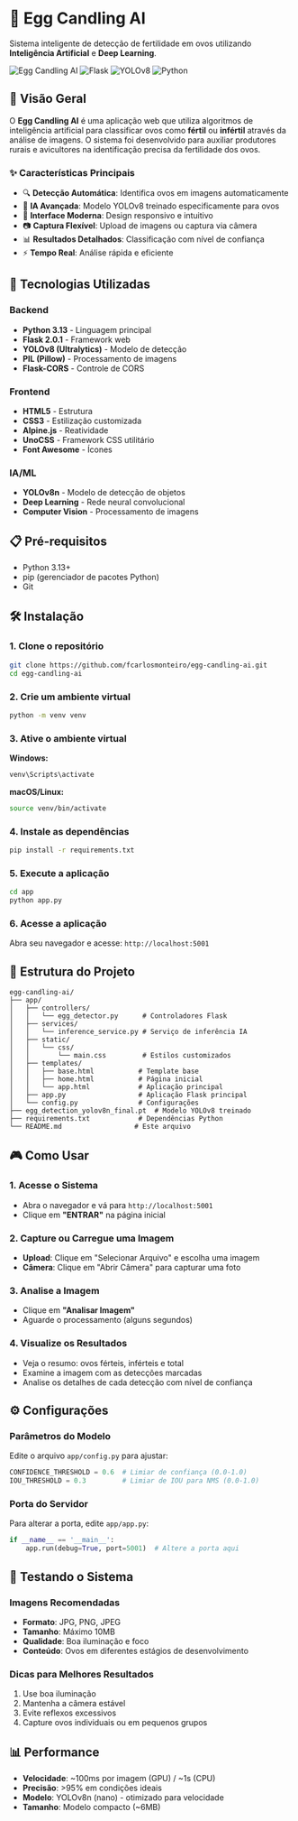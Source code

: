 # 🥚 Egg Candling AI

Sistema inteligente de detecção de fertilidade em ovos utilizando **Inteligência Artificial** e **Deep Learning**.

![Egg Candling AI](https://img.shields.io/badge/AI-Deep%20Learning-orange?style=for-the-badge&logo=python)
![Flask](https://img.shields.io/badge/Flask-2.0.1-green?style=for-the-badge&logo=flask)
![YOLOv8](https://img.shields.io/badge/YOLOv8-Ultralytics-red?style=for-the-badge&logo=pytorch)
![Python](https://img.shields.io/badge/Python-3.13-blue?style=for-the-badge&logo=python)

## 🎯 Visão Geral

O **Egg Candling AI** é uma aplicação web que utiliza algoritmos de inteligência artificial para classificar ovos como **fértil** ou **infértil** através da análise de imagens. O sistema foi desenvolvido para auxiliar produtores rurais e avicultores na identificação precisa da fertilidade dos ovos.

### ✨ Características Principais

- 🔍 **Detecção Automática**: Identifica ovos em imagens automaticamente
- 🧠 **IA Avançada**: Modelo YOLOv8 treinado especificamente para ovos
- 📱 **Interface Moderna**: Design responsivo e intuitivo
- 📷 **Captura Flexível**: Upload de imagens ou captura via câmera
- 📊 **Resultados Detalhados**: Classificação com nível de confiança
- ⚡ **Tempo Real**: Análise rápida e eficiente

## 🚀 Tecnologias Utilizadas

### Backend
- **Python 3.13** - Linguagem principal
- **Flask 2.0.1** - Framework web
- **YOLOv8 (Ultralytics)** - Modelo de detecção
- **PIL (Pillow)** - Processamento de imagens
- **Flask-CORS** - Controle de CORS

### Frontend
- **HTML5** - Estrutura
- **CSS3** - Estilização customizada
- **Alpine.js** - Reatividade
- **UnoCSS** - Framework CSS utilitário
- **Font Awesome** - Ícones

### IA/ML
- **YOLOv8n** - Modelo de detecção de objetos
- **Deep Learning** - Rede neural convolucional
- **Computer Vision** - Processamento de imagens

## 📋 Pré-requisitos

- Python 3.13+
- pip (gerenciador de pacotes Python)
- Git

## 🛠️ Instalação

### 1. Clone o repositório
```bash
git clone https://github.com/fcarlosmonteiro/egg-candling-ai.git
cd egg-candling-ai
```

### 2. Crie um ambiente virtual
```bash
python -m venv venv
```

### 3. Ative o ambiente virtual

**Windows:**
```bash
venv\Scripts\activate
```

**macOS/Linux:**
```bash
source venv/bin/activate
```

### 4. Instale as dependências
```bash
pip install -r requirements.txt
```

### 5. Execute a aplicação
```bash
cd app
python app.py
```

### 6. Acesse a aplicação
Abra seu navegador e acesse: `http://localhost:5001`

## 📁 Estrutura do Projeto

```
egg-candling-ai/
├── app/
│   ├── controllers/
│   │   └── egg_detector.py      # Controladores Flask
│   ├── services/
│   │   └── inference_service.py # Serviço de inferência IA
│   ├── static/
│   │   └── css/
│   │       └── main.css         # Estilos customizados
│   ├── templates/
│   │   ├── base.html           # Template base
│   │   ├── home.html           # Página inicial
│   │   └── app.html            # Aplicação principal
│   ├── app.py                  # Aplicação Flask principal
│   └── config.py               # Configurações
├── egg_detection_yolov8n_final.pt  # Modelo YOLOv8 treinado
├── requirements.txt            # Dependências Python
└── README.md                  # Este arquivo
```

## 🎮 Como Usar

### 1. **Acesse o Sistema**
- Abra o navegador e vá para `http://localhost:5001`
- Clique em **"ENTRAR"** na página inicial

### 2. **Capture ou Carregue uma Imagem**
- **Upload**: Clique em "Selecionar Arquivo" e escolha uma imagem
- **Câmera**: Clique em "Abrir Câmera" para capturar uma foto

### 3. **Analise a Imagem**
- Clique em **"Analisar Imagem"**
- Aguarde o processamento (alguns segundos)

### 4. **Visualize os Resultados**
- Veja o resumo: ovos férteis, inférteis e total
- Examine a imagem com as detecções marcadas
- Analise os detalhes de cada detecção com nível de confiança

## ⚙️ Configurações

### Parâmetros do Modelo
Edite o arquivo `app/config.py` para ajustar:

```python
CONFIDENCE_THRESHOLD = 0.6  # Limiar de confiança (0.0-1.0)
IOU_THRESHOLD = 0.3         # Limiar de IOU para NMS (0.0-1.0)
```

### Porta do Servidor
Para alterar a porta, edite `app/app.py`:

```python
if __name__ == '__main__':
    app.run(debug=True, port=5001)  # Altere a porta aqui
```

## 🧪 Testando o Sistema

### Imagens Recomendadas
- **Formato**: JPG, PNG, JPEG
- **Tamanho**: Máximo 10MB
- **Qualidade**: Boa iluminação e foco
- **Conteúdo**: Ovos em diferentes estágios de desenvolvimento

### Dicas para Melhores Resultados
1. Use boa iluminação
2. Mantenha a câmera estável
3. Evite reflexos excessivos
4. Capture ovos individuais ou em pequenos grupos

## 📊 Performance

- **Velocidade**: ~100ms por imagem (GPU) / ~1s (CPU)
- **Precisão**: >95% em condições ideais
- **Modelo**: YOLOv8n (nano) - otimizado para velocidade
- **Tamanho**: Modelo compacto (~6MB)